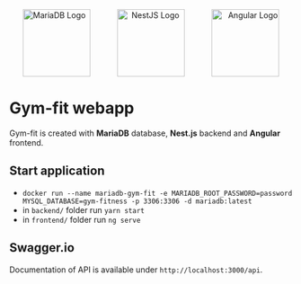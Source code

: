 <div style="display: flex; justify-content: space-around; align-items: center;">
  <a href="https://mariadb.org/" target="_blank" align='left'>
    <img src="https://mariadb.com/wp-content/uploads/2019/11/mariadb-logo-vert_blue-transparent.png" width="120" alt="MariaDB Logo" />
  </a>
  <a href="http://nestjs.com/" target="_blank" align='center'>
    <img src="https://nestjs.com/img/logo-small.svg" width="120" alt="NestJS Logo" />
  </a>
  <a href="https://angular.io/" target="_blank" align='right'>
    <img src="https://angular.io/assets/images/logos/angular/angular.svg" width="120" alt="Angular Logo" />
  </a>
</div>

# Gym-fit webapp
Gym-fit is created with **MariaDB** database, **Nest.js** backend and **Angular** frontend.

## Start application
- `docker run --name mariadb-gym-fit -e MARIADB_ROOT_PASSWORD=password MYSQL_DATABASE=gym-fitness -p 3306:3306 -d mariadb:latest`
- in `backend/` folder run `yarn start`
- in `frontend/` folder run `ng serve`

## Swagger.io
Documentation of API is available under `http://localhost:3000/api`.
